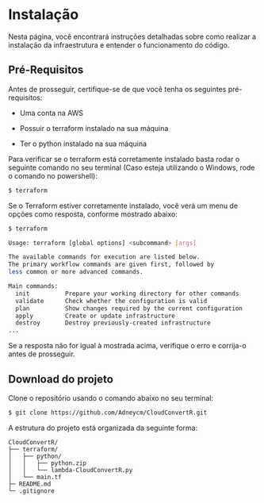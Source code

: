 # Instalação

Nesta página, você encontrará instruções detalhadas sobre como realizar a instalação da infraestrutura e entender o funcionamento do código.

## Pré-Requisitos

Antes de prosseguir, certifique-se de que você tenha os seguintes pré-requisitos:

* Uma conta na AWS

* Possuir o terraform instalado na sua máquina

* Ter o python instalado na sua máquina

Para verificar se o terraform está corretamente instalado basta rodar o seguinte comando no seu terminal (Caso esteja utilizando o Windows, rode o comando no powershell):

```bash
$ terraform
```

Se o Terraform estiver corretamente instalado, você verá um menu de opções como resposta, conforme mostrado abaixo:

```bash
$ terraform

Usage: terraform [global options] <subcommand> [args]

The available commands for execution are listed below.
The primary workflow commands are given first, followed by
less common or more advanced commands.

Main commands:
  init          Prepare your working directory for other commands
  validate      Check whether the configuration is valid
  plan          Show changes required by the current configuration
  apply         Create or update infrastructure
  destroy       Destroy previously-created infrastructure
...
```

Se a resposta não for igual à mostrada acima, verifique o erro e corrija-o antes de prosseguir.

## Download do projeto

Clone o repositório usando o comando abaixo no seu terminal:

```bash
$ git clone https://github.com/Adneycm/CloudConvertR.git
```

A estrutura do projeto está organizada da seguinte forma:

```
CloudConvertR/
├── terraform/
│   ├── python/
│   │   ├── python.zip
│   │   └── lambda-CloudConvertR.py
│   └── main.tf
├─ README.md
└─ .gitignore  
```

